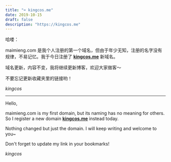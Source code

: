 ```yaml
---
title: "➡ kingcos.me"
date: 2019-10-15
draft: false
description: "https://kingcos.me"
---
```


哈喽：

maimieng.com 是我个人注册的第一个域名，但由于年少无知，注册的名字没有规律，不易记忆。我于今日注册了 [**kingcos.me**](https://kingcos.me) 新域名。

域名更新，内容不变，我将继续更新博客，欢迎大家做客～

不要忘记更新收藏夹里的链接哟！

_kingcos_

---

Hello,

maimieng.com is my first domain, but its naming has no meaning for others. So I register a new domain [**kingcos.me**](https://kingcos.me) instead today.

Nothing changed but just the domain. I will keep writing and welcome to you~

Don't forget to update my link in your bookmarks!

_kingcos_
